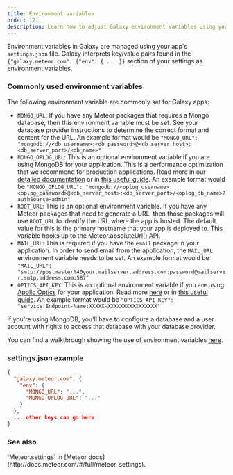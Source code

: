 ```yaml
---
title: Environment variables
order: 12
description: Learn how to adjust Galaxy environment variables using your app's settings.json file
---
```


Environment variables in Galaxy are managed using your app's `settings.json` file. Galaxy interprets key/value pairs found in the `{"galaxy.meteor.com": {"env": { ... }}` section of your settings as environment variables.

<h3 id="common-env-variables">Commonly used environment variables</h3>

The following environment variable are commonly set for Galaxy apps:

- `MONGO_URL`: If you have any Meteor packages that requires a Mongo database, then this environment variable must be set. See your database provider instructions to determine the correct format and content for the URL. An example format would be `"MONGO_URL": "mongodb://<db_username>:<db_password>@<db_server_host>:<db_server_port>/<db_name>"`
- `MONGO_OPLOG_URL`: This is an optional environment variable if you are using MongoDB for your application. This is a performance optimization that we recommend for production applications. Read more in our [detailed documentation](https://github.com/meteor/docs/blob/master/long-form/oplog-observe-driver.md#oplogobservedriver-in-production) or in [this useful guide](https://meteorhacks.com/mongodb-oplog-and-meteor/). An example format would be `"MONGO_OPLOG_URL": "mongodb://<oplog_username>:<oplog_password>@<db_server_host>:<db_server_port>/<oplog_db_name>?authSource=admin"`
- `ROOT_URL`: This is an optional environment variable. If you have any Meteor packages that need to generate a URL, then those packages will use `ROOT_URL` to identify the URL where the app is hosted. The default value for this is the primary hostname that your app is deployed to. This variable hooks up to the Meteor.absoluteUrl() API.
- `MAIL_URL`: This is required if you have the `email`  package in your application. In order to send email from the application, the `MAIL_URL` environment variable needs to be set. An example format would be `"MAIL_URL": "smtp://postmaster%40your.mailserver.address.com:password@mailserver.smtp.address.com:587"`
- `OPTICS_API_KEY`: This is an optional environment variable if you are using [Apollo Optics](https://www.apollodata.com/optics/) for your application. Read more [here](http://optics-docs.apollodata.com/) or in [this useful guide](https://dev-blog.apollodata.com/apollo-optics-is-now-free-for-small-projects-c23d70569913). An example format would be `"OPTICS_API_KEY": "service:Endpoint-Name:XXXXX-XXXXXXXXXXXXXXXX"`

If you're using MongoDB, you'll have to configure a database and a user account with rights to access that database with your database provider.

You can find a walkthrough showing the use of environment variables [here](https://themeteorchef.com/tutorials/deploying-with-meteor-galaxy#tmc-settings-json).

<h3 id="settings-example">settings.json example</h3>

```json
{
  "galaxy.meteor.com": {
    "env": {
      "MONGO_URL": "...",
      "MONGO_OPLOG_URL": "..."
    }
  },
  ... other keys can go here
}
```

<h3 id="see-also">See also</h3>
`Meteor.settings` in [Meteor docs](http://docs.meteor.com/#/full/meteor_settings).

